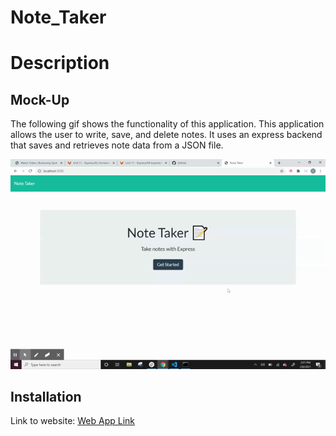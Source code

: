 # Note_Taker

# Description

## Mock-Up

The following gif shows the functionality of this application. This application allows the user to write, save, and delete notes. It uses an express backend that saves and retrieves note data from a JSON file.

![GIF Of Functionality](note_gif.gif)

## Installation
Link to website:
[Web App Link](https://blooming-fjord-87057.herokuapp.com/)
